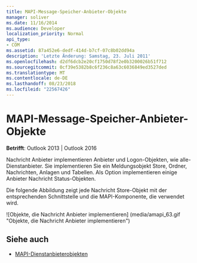 ```yaml
---
title: MAPI-Message-Speicher-Anbieter-Objekte
manager: soliver
ms.date: 11/16/2014
ms.audience: Developer
localization_priority: Normal
api_type:
- COM
ms.assetid: 87a452e6-dedf-414d-b7cf-07c8b02dd94a
description: 'Letzte Änderung: Samstag, 23. Juli 2011'
ms.openlocfilehash: d2df6dcb2e20cf1750d78f2e0b3200026b51f712
ms.sourcegitcommit: 0cf39e5382b8c6f236c8a63c6036849ed3527ded
ms.translationtype: MT
ms.contentlocale: de-DE
ms.lasthandoff: 08/23/2018
ms.locfileid: "22567426"
---
```

# <a name="mapi-message-store-provider-objects"></a>MAPI-Message-Speicher-Anbieter-Objekte
  
**Betrifft**: Outlook 2013 | Outlook 2016 
  
Nachricht Anbieter implementieren Anbieter und Logon-Objekten, wie alle-Dienstanbieter. Sie implementieren Sie ein Meldungsobjekt Store, Ordner, Nachrichten, Anlagen und Tabellen. Als Option implementieren einige Anbieter Nachricht Status-Objekten.
  
Die folgende Abbildung zeigt jede Nachricht Store-Objekt mit der entsprechenden Schnittstelle und die MAPI-Komponente, die verwendet wird.
  
![Objekte, die Nachricht Anbieter implementieren] (media/amapi_63.gif "Objekte, die Nachricht Anbieter implementieren")
  
## <a name="see-also"></a>Siehe auch

- [MAPI-Dienstanbieterobjekten](mapi-service-provider-objects.md)

